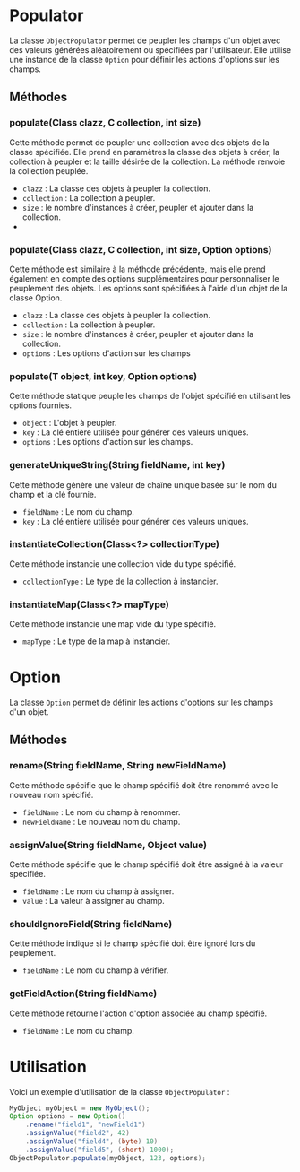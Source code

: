 # Populator

La classe `ObjectPopulator` permet de peupler les champs d'un objet avec des valeurs générées aléatoirement ou spécifiées par l'utilisateur. Elle utilise une instance de la classe `Option` pour définir les actions d'options sur les champs.

## Méthodes

### populate(Class<T> clazz, C collection, int size)

Cette méthode permet de peupler une collection avec des objets de la classe spécifiée. Elle prend en paramètres la classe 
des objets à créer, la collection à peupler et la taille désirée de la collection. La méthode renvoie la collection peuplée.

- `clazz` : La classe des objets à peupler la collection.
- `collection` : La collection à peupler.
- `size` : le nombre d'instances à créer, peupler et ajouter dans la collection.
- 
### populate(Class<T> clazz, C collection, int size, Option options)

Cette méthode est similaire à la méthode précédente, mais elle prend également en compte des options supplémentaires 
pour personnaliser le peuplement des objets. Les options sont spécifiées à l'aide d'un objet de la classe Option.

- `clazz` : La classe des objets à peupler la collection.
- `collection` : La collection à peupler.
- `size` : le nombre d'instances à créer, peupler et ajouter dans la collection.
- `options` : Les options d'action sur les champs

### populate(T object, int key, Option options)

Cette méthode statique peuple les champs de l'objet spécifié en utilisant les options fournies.

- `object` : L'objet à peupler.
- `key` : La clé entière utilisée pour générer des valeurs uniques.
- `options` : Les options d'action sur les champs.

### generateUniqueString(String fieldName, int key)

Cette méthode génère une valeur de chaîne unique basée sur le nom du champ et la clé fournie.

- `fieldName` : Le nom du champ.
- `key` : La clé entière utilisée pour générer des valeurs uniques.

### instantiateCollection(Class<?> collectionType)

Cette méthode instancie une collection vide du type spécifié.

- `collectionType` : Le type de la collection à instancier.

### instantiateMap(Class<?> mapType)

Cette méthode instancie une map vide du type spécifié.

- `mapType` : Le type de la map à instancier.

# Option

La classe `Option` permet de définir les actions d'options sur les champs d'un objet.

## Méthodes

### rename(String fieldName, String newFieldName)

Cette méthode spécifie que le champ spécifié doit être renommé avec le nouveau nom spécifié.

- `fieldName` : Le nom du champ à renommer.
- `newFieldName` : Le nouveau nom du champ.

### assignValue(String fieldName, Object value)

Cette méthode spécifie que le champ spécifié doit être assigné à la valeur spécifiée.

- `fieldName` : Le nom du champ à assigner.
- `value` : La valeur à assigner au champ.

### shouldIgnoreField(String fieldName)

Cette méthode indique si le champ spécifié doit être ignoré lors du peuplement.

- `fieldName` : Le nom du champ à vérifier.

### getFieldAction(String fieldName)

Cette méthode retourne l'action d'option associée au champ spécifié.

- `fieldName` : Le nom du champ.

# Utilisation

Voici un exemple d'utilisation de la classe `ObjectPopulator` :

```java
MyObject myObject = new MyObject();
Option options = new Option()
    .rename("field1", "newField1")
    .assignValue("field2", 42)
    .assignValue("field4", (byte) 10)
    .assignValue("field5", (short) 1000);
ObjectPopulator.populate(myObject, 123, options);
```
